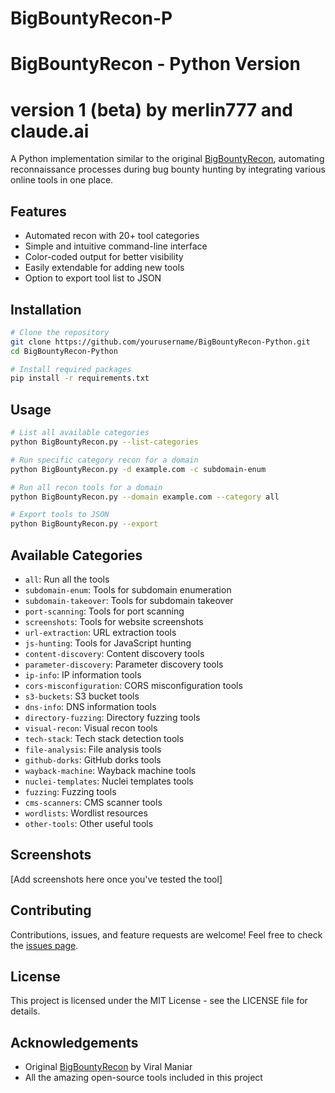 # BigBountyRecon-P
# BigBountyRecon - Python Version
# version 1 (beta) by merlin777 and claude.ai

A Python implementation similar to the original [BigBountyRecon](https://github.com/Viralmaniar/BigBountyRecon), automating reconnaissance processes during bug bounty hunting by integrating various online tools in one place.

## Features

- Automated recon with 20+ tool categories
- Simple and intuitive command-line interface
- Color-coded output for better visibility
- Easily extendable for adding new tools
- Option to export tool list to JSON

## Installation

```bash
# Clone the repository
git clone https://github.com/yourusername/BigBountyRecon-Python.git
cd BigBountyRecon-Python

# Install required packages
pip install -r requirements.txt
```

## Usage

```bash
# List all available categories
python BigBountyRecon.py --list-categories

# Run specific category recon for a domain
python BigBountyRecon.py -d example.com -c subdomain-enum

# Run all recon tools for a domain
python BigBountyRecon.py --domain example.com --category all

# Export tools to JSON
python BigBountyRecon.py --export
```

## Available Categories

- `all`: Run all the tools
- `subdomain-enum`: Tools for subdomain enumeration
- `subdomain-takeover`: Tools for subdomain takeover
- `port-scanning`: Tools for port scanning
- `screenshots`: Tools for website screenshots
- `url-extraction`: URL extraction tools
- `js-hunting`: Tools for JavaScript hunting
- `content-discovery`: Content discovery tools
- `parameter-discovery`: Parameter discovery tools
- `ip-info`: IP information tools
- `cors-misconfiguration`: CORS misconfiguration tools
- `s3-buckets`: S3 bucket tools
- `dns-info`: DNS information tools
- `directory-fuzzing`: Directory fuzzing tools
- `visual-recon`: Visual recon tools
- `tech-stack`: Tech stack detection tools
- `file-analysis`: File analysis tools
- `github-dorks`: GitHub dorks tools
- `wayback-machine`: Wayback machine tools
- `nuclei-templates`: Nuclei templates tools
- `fuzzing`: Fuzzing tools
- `cms-scanners`: CMS scanner tools
- `wordlists`: Wordlist resources
- `other-tools`: Other useful tools

## Screenshots

[Add screenshots here once you've tested the tool]

## Contributing

Contributions, issues, and feature requests are welcome! Feel free to check the [issues page](https://github.com/yourusername/BigBountyRecon-Python/issues).

## License

This project is licensed under the MIT License - see the LICENSE file for details.

## Acknowledgements

- Original [BigBountyRecon](https://github.com/Viralmaniar/BigBountyRecon) by Viral Maniar
- All the amazing open-source tools included in this project
